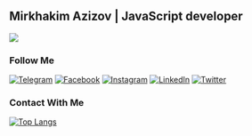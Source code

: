 ##  Mirkhakim Azizov | JavaScript developer
![](https://readme-typing-svg.herokuapp.com?font=Montserrat&color=coral&lines=I'm+a+Frontend+Developer;I'm+a+React+JS+Developer;I'm+a+Cpp+Developer)
### Follow Me
[![Telegram](https://img.shields.io/badge/-Telegram-082032?style=for-the-badge&logo=Telegram&logoColor=#26A5E4)](https://t.me/MirhakimAzizov)
[![Facebook](https://img.shields.io/badge/-Facebook-082032?style=for-the-badge&logo=Facebook&logoColor=#1877F2)](https://www.facebook.com/MirkhakimAzizov)
[![Instagram](https://img.shields.io/badge/-Instagram-082032?style=for-the-badge&logo=Instagram&logoColor=#E4405F)](https://www.instagram.com/mirkhakim.azizov)
[![LinkedIn](https://img.shields.io/badge/-LinkedIn-082032?style=for-the-badge&logo=LinkedIn&logoColor=0A66C2)](https://www.linkedin.com)
[![Twitter](https://img.shields.io/badge/-Twitter-082032?style=for-the-badge&logo=Twitter&logoColor=#1DA1F2)](https://www.twitter.com/#)
<!--   GitHub stats graph -->



### Contact With Me
<!-- ### Contact With Me -->

<!-- ![emailto:azizov.mirkhakimjon@gmail.com](https://img.shields.io/badge/-azizov.mirkhakimjon@gmail.com-082032?style=for-the-badge&logo=Gmail&logoColor=#EA4335)
[![Telegram](https://img.shields.io/badge/-Telegram-082032?style=for-the-badge&logo=Telegram&logoColor=#26A5E4)](https://t.me/MirhakimAzizov) -->

[![Top Langs](https://github-readme-stats.vercel.app/api/top-langs/?username=MirkhakimAzizov&langs_count=8&theme=vue)](https://github.com/anuraghazra/github-readme-stats) 
<!-- [![Top Langs](https://github-readme-stats.vercel.app/api/top-langs/?username=MirkhakimAzizov&langs_count=8&theme=react)](https://github.com/anuraghazra/github-readme-stats)  -->


<!-- ### 📈 GitHub Activity Graph:
[![Mirkhakim's activity graph](https://activity-graph.herokuapp.com/graph?username=MirkhakimAzizov&theme=react-dark)](https://github.com/MirkhakimAzizov/github-readme-activity-graph) -->
